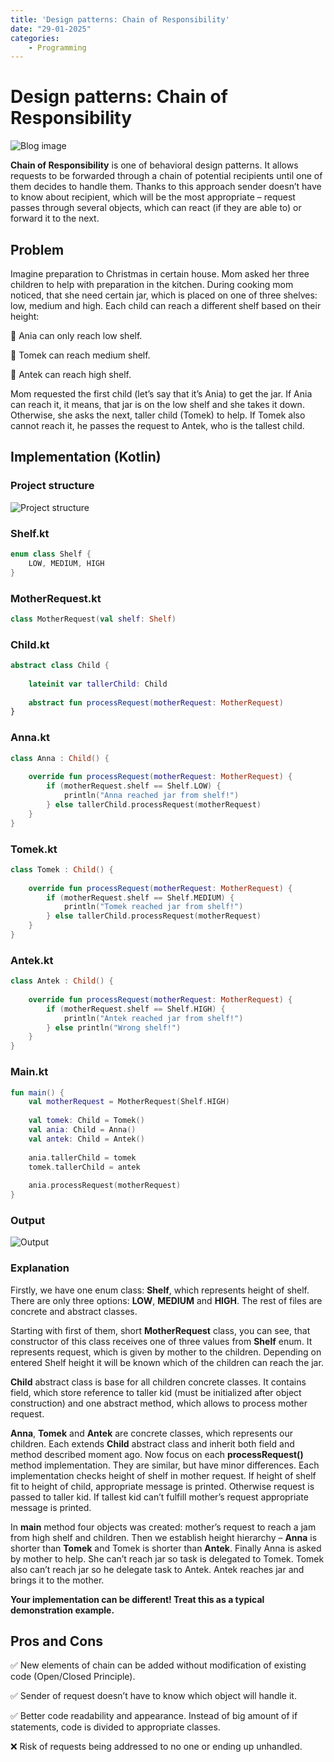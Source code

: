 ```yaml
---
title: 'Design patterns: Chain of Responsibility'
date: "29-01-2025"
categories:
    - Programming
---
```


# Design patterns: Chain of Responsibility

![Blog image](/programming/programming-dp-cor.png)

**Chain of Responsibility** is one of behavioral design patterns. It allows requests to be forwarded through a chain of potential recipients until one of them decides to handle them. Thanks to this approach sender doesn’t have to know about recipient, which will be the most appropriate – request passes through several objects, which can react (if they are able to) or forward it to the next.

## Problem

Imagine preparation to Christmas in certain house. Mom asked her three children to help with preparation in the kitchen. During cooking mom noticed, that she need certain jar, which is placed on one of three shelves: low, medium and high. Each child can reach a different shelf based on their height:

🔵 Ania can only reach low shelf.

🔵 Tomek can reach medium shelf.

🔵 Antek can reach high shelf.

Mom requested the first child (let’s say that it’s Ania) to get the jar. If Ania can reach it, it means, that jar is on the low shelf and she takes it down. Otherwise, she asks the next, taller child (Tomek) to help. If Tomek also cannot reach it, he passes the request to Antek, who is the tallest child.

## Implementation (Kotlin)

### Project structure

![Project structure](/programming/utils/cor-1.png)

### Shelf.kt

```kotlin
enum class Shelf {
    LOW, MEDIUM, HIGH
}
```

### MotherRequest.kt

```kotlin
class MotherRequest(val shelf: Shelf)
```

### Child.kt

```kotlin
abstract class Child {
 
    lateinit var tallerChild: Child
 
    abstract fun processRequest(motherRequest: MotherRequest)
}
```

### Anna.kt

```kotlin
class Anna : Child() {
 
    override fun processRequest(motherRequest: MotherRequest) {
        if (motherRequest.shelf == Shelf.LOW) {
            println("Anna reached jar from shelf!")
        } else tallerChild.processRequest(motherRequest)
    }
}
```

### Tomek.kt

```kotlin
class Tomek : Child() {
 
    override fun processRequest(motherRequest: MotherRequest) {
        if (motherRequest.shelf == Shelf.MEDIUM) {
            println("Tomek reached jar from shelf!")
        } else tallerChild.processRequest(motherRequest)
    }
}
```

### Antek.kt

```kotlin
class Antek : Child() {
 
    override fun processRequest(motherRequest: MotherRequest) {
        if (motherRequest.shelf == Shelf.HIGH) {
            println("Antek reached jar from shelf!")
        } else println("Wrong shelf!")
    }
}
```

### Main.kt

```kotlin
fun main() {
    val motherRequest = MotherRequest(Shelf.HIGH)
 
    val tomek: Child = Tomek()
    val ania: Child = Anna()
    val antek: Child = Antek()
 
    ania.tallerChild = tomek
    tomek.tallerChild = antek
 
    ania.processRequest(motherRequest)
}
```

### Output

![Output](/programming/utils/cor-2.png)

### Explanation

Firstly, we have one enum class: **Shelf**, which represents height of shelf. There are only three options: **LOW**, **MEDIUM** and **HIGH**. The rest of files are concrete and abstract classes.

Starting with first of them, short **MotherRequest** class, you can see, that constructor of this class receives one of three values from **Shelf** enum. It represents request, which is given by mother to the children. Depending on entered Shelf height it will be known which of the children can reach the jar.

**Child** abstract class is base for all children concrete classes. It contains field, which store reference to taller kid (must be initialized after object construction) and one abstract method, which allows to process mother request.

**Anna**, **Tomek** and **Antek** are concrete classes, which represents our children. Each extends **Child** abstract class and inherit both field and method described moment ago. Now focus on each **processRequest()** method implementation. They are similar, but have minor differences. Each implementation checks height of shelf in mother request. If height of shelf fit to height of child, appropriate message is printed. Otherwise request is passed to taller kid. If tallest kid can’t fulfill mother’s request appropriate message is printed.

In **main** method four objects was created: mother’s request to reach a jam from high shelf and children. Then we establish height hierarchy – **Anna** is shorter than **Tomek** and Tomek is shorter than **Antek**. Finally Anna is asked by mother to help. She can’t reach jar so task is delegated to Tomek. Tomek also can’t reach jar so he delegate task to Antek. Antek reaches jar and brings it to the mother.

**Your implementation can be different! Treat this as a typical demonstration example.**

## Pros and Cons

✅ New elements of chain can be added without modification of existing code (Open/Closed Principle).

✅ Sender of request doesn’t have to know which object will handle it.

✅ Better code readability and appearance. Instead of big amount of if statements, code is divided to appropriate classes.

❌ Risk of requests being addressed to no one or ending up unhandled.